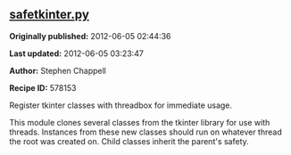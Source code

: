 ## [safetkinter.py](https://code.activestate.com/recipes/578153-safetkinterpy)

**Originally published:** 2012-06-05 02:44:36

**Last updated:** 2012-06-05 03:23:47

**Author:** Stephen Chappell

**Recipe ID:** 578153

Register tkinter classes with threadbox for immediate usage.

This module clones several classes from the tkinter library for use with
threads. Instances from these new classes should run on whatever thread
the root was created on. Child classes inherit the parent's safety.
